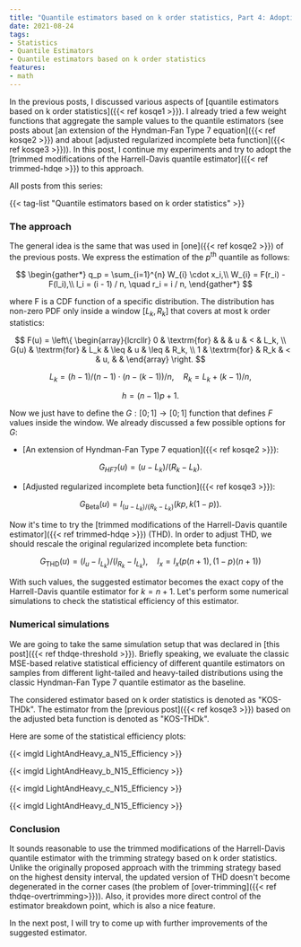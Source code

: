 ```yaml
---
title: "Quantile estimators based on k order statistics, Part 4: Adopting trimmed Harrell-Davis quantile estimator"
date: 2021-08-24
tags:
- Statistics
- Quantile Estimators
- Quantile estimators based on k order statistics
features:
- math
---
```


In the previous posts, I discussed various aspects of
  [quantile estimators based on k order statistics]({{< ref kosqe1 >}}).
I already tried a few weight functions that aggregate the sample values to the quantile estimators
  (see posts about [an extension of the Hyndman-Fan Type 7 equation]({{< ref kosqe2 >}}) and
  about [adjusted regularized incomplete beta function]({{< ref kosqe3 >}})).
In this post, I continue my experiments and try to adopt the
  [trimmed modifications of the Harrell-Davis quantile estimator]({{< ref trimmed-hdqe >}}) to this approach.

<!--more-->

All posts from this series:

{{< tag-list "Quantile estimators based on k order statistics" >}}

### The approach

The general idea is the same that was used in [one]({{< ref kosqe2 >}}) of the previous posts.
We express the estimation of the $p^\textrm{th}$ quantile as follows:

$$
\begin{gather*}
q_p = \sum_{i=1}^{n} W_{i} \cdot x_i,\\
W_{i} = F(r_i) - F(l_i),\\
l_i = (i - 1) / n, \quad r_i = i / n,
\end{gather*}
$$

where F is a CDF function of a specific distribution.
The distribution has non-zero PDF only inside a window $[L_k, R_k]$
  that covers at most k order statistics:

$$
F(u) = \left\{
\begin{array}{lcrcllr}
0                      & \textrm{for} &         &      & u  & <    & L_k, \\
G(u)                   & \textrm{for} & L_k     & \leq & u  & \leq & R_k, \\
1                      & \textrm{for} & R_k     & <    & u, &      &
\end{array}
\right.
$$

$$
L_k = (h - 1) / (n - 1) \cdot (n - (k - 1)) / n, \quad R_k = L_k + (k-1)/n,
$$

$$
h = (n - 1)p + 1.
$$

Now we just have to define the $G: [0;1] \to [0;1]$ function that defines $F$ values inside the window.
We already discussed a few possible options for $G$:

* [An extension of Hyndman-Fan Type 7 equation]({{< ref kosqe2 >}}):

$$
G_{HF7}(u) = (u - L_k)/(R_k-L_k).
$$

* [Adjusted regularized incomplete beta function]({{< ref kosqe3 >}}):

$$
G_{\textrm{Beta}}(u) = I_{(u - L_k)/(R_k-L_k)}(kp, k(1-p)).
$$

Now it's time to try the
  [trimmed modifications of the Harrell-Davis quantile estimator]({{< ref trimmed-hdqe >}}) (THD).
In order to adjust THD, we should rescale the original regularized incomplete beta function:

$$
G_{\textrm{THD}}(u) = (I_u - I_{L_k}) / (I_{R_k} - I_{L_k}), \quad I_x = I_x(p(n+1), (1-p)(n+1))
$$

With such values, the suggested estimator becomes the exact copy of the Harrell-Davis quantile estimator for $k=n+1$.
Let's perform some numerical simulations to check the statistical efficiency of this estimator.

### Numerical simulations

We are going to take the same simulation setup that was declared in [this post]({{< ref thdqe-threshold >}}).
Briefly speaking, we evaluate the classic MSE-based relative statistical efficiency of different quantile estimators
  on samples from different light-tailed and heavy-tailed distributions
  using the classic Hyndman-Fan Type 7 quantile estimator as the baseline.

The considered estimator based on k order statistics is denoted as "KOS-THDk".
The estimator from the [previous post]({{< ref kosqe3 >}}) based on the adjusted beta function is denoted as "KOS-THDk".

Here are some of the statistical efficiency plots:

{{< imgld LightAndHeavy_a_N15_Efficiency >}}

{{< imgld LightAndHeavy_b_N15_Efficiency >}}

{{< imgld LightAndHeavy_c_N15_Efficiency >}}

{{< imgld LightAndHeavy_d_N15_Efficiency >}}

### Conclusion

It sounds reasonable to use the trimmed modifications of the Harrell-Davis quantile estimator with the trimming strategy
  based on k order statistics.
Unlike the originally proposed approach with the trimming strategy based on the highest density interval,
  the updated version of THD doesn't become degenerated in the corner cases
  (the problem of [over-trimming]({{< ref thdqe-overtrimming>}})).
Also, it provides more direct control of the estimator breakdown point, which is also a nice feature.

In the next post, I will try to come up with further improvements of the suggested estimator.
